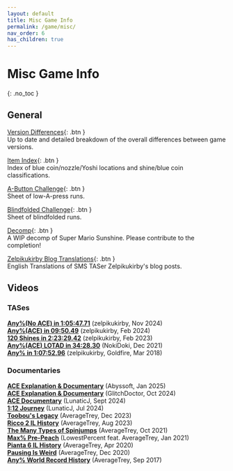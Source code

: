 ```yaml
---
layout: default
title: Misc Game Info
permalink: /game/misc/
nav_order: 6
has_children: true
---
```


# Misc Game Info

{: .no_toc }

## General

[Version Differences](https://smscommunity.github.io/sms-guide/game/versiondifferences){: .btn }  
Up to date and detailed breakdown of the overall differences between game versions.

[Item Index](https://docs.google.com/spreadsheets/d/1lci2OALBqboBs_JT7IaXJfBXa-LbVpMcDZTDKALm160/edit?usp=sharing){: .btn }  
Index of blue coin/nozzle/Yoshi locations and shine/blue coin classifications.

[A-Button Challenge](https://docs.google.com/spreadsheets/d/1j5OVfqqp97LhKHJja96h2SX5ZoFjaHiE7nvXgAYauMI){: .btn }  
Sheet of low-A-press runs.  

[Blindfolded Challenge](https://docs.google.com/spreadsheets/d/1peSPjkoGxMdwMuM5k220R1SurTwBazsrTf1_T8ISwkk/edit?gid=0#gid=0){: .btn }  
Sheet of blindfolded runs.  

[Decomp](https://github.com/doldecomp/sms){: .btn }  
A WIP decomp of Super Mario Sunshine. Please contribute to the completion!  

[Zelpikukirby Blog Translations](https://zeldocto.notion.site/Zelpikukirby-Blog-Translations-1f2c1a5b3cbc8010879cd3f6c656eb72){: .btn }  
English Translations of SMS TASer Zelpikukirby's blog posts.  

## Videos

### TASes  
**[Any%(No ACE) in 1:05:47.71](https://youtu.be/igm67ZABQgE)** (zelpikukirby, Nov 2024)  
**[Any%(ACE) in 09:50.49](https://youtu.be/2_DeEV7WOp8)** (zelpikukirby, Feb 2024)  
**[120 Shines in 2:23:29.42](https://youtu.be/CLhC_M_IDUo)** (zelpikukirby, Feb 2023)  
**[Any%(ACE) LOTAD in 34:28.30](https://youtu.be/I7E4huWppvc?si=9CHhzjqLt8RNxQoI)** (NokiDoki, Dec 2021)  
**[Any% in 1:07:52.96](https://www.youtube.com/watch?v=5VLKqijYrbA)** (zelpikukirby, Goldfire, Mar 2018)  

### Documentaries  
**[ACE Explanation & Documentary](https://youtu.be/TJXQD8ZRtU0)** (Abyssoft, Jan 2025)  
**[ACE Explanation & Documentary](https://youtu.be/ua2YMo0yUjM)** (GlitchDoctor, Oct 2024)  
**[ACE Documentary](https://youtu.be/v0nYrZw0ID8)** (LunaticJ, Sept 2024)  
**[1:12 Journey](https://youtu.be/nHZIjx7OlUM)** (LunaticJ, Jul 2024)  
**[Toobou's Legacy](https://youtu.be/V44Asd8l-b8)** (AverageTrey, Dec 2023)  
**[Ricco 2 IL History](https://youtu.be/XDdd-yF-XBI)** (AverageTrey, Aug 2023)  
**[The Many Types of Spinjumps](https://youtu.be/zlG8El1UUVc)** (AverageTrey, Oct 2021)  
**[Max% Pre-Peach](https://youtu.be/IEOTh5Plf3w)** (LowestPercent feat. AverageTrey, Jan 2021)  
**[Pianta 6 IL History](https://youtu.be/lcS_OFIEQQo)** (AverageTrey, Apr 2020)  
**[Pausing Is Weird](https://youtu.be/5BC_eRUNayA)** (AverageTrey, Dec 2020)  
**[Any% World Record History](https://youtu.be/oudZMniib08)** (AverageTrey, Sep 2017)  
